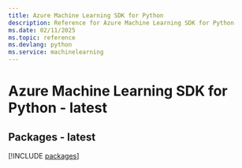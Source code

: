 ```yaml
---
title: Azure Machine Learning SDK for Python
description: Reference for Azure Machine Learning SDK for Python
ms.date: 02/11/2025
ms.topic: reference
ms.devlang: python
ms.service: machinelearning
---
```

# Azure Machine Learning SDK for Python - latest
## Packages - latest
[!INCLUDE [packages](machine-learning-index.md)]